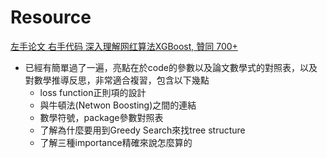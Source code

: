 # Resource 
[左手论文 右手代码 深入理解网红算法XGBoost, 贊同 700+](https://zhuanlan.zhihu.com/p/91817667?fbclid=IwAR3BSQs4JbHVN_tlp3O0qgpuhVPlFW_pbnBeE8q_IAaPkR0tyBbIMvI1CI8)
* 已經有簡單過了一遍，亮點在於code的參數以及論文數學式的對照表，以及對數學推導反思，非常適合複習，包含以下幾點
  * loss function正則項的設計
  * 與牛頓法(Netwon Boosting)之間的連結
  * 數學符號，package參數對照表
  * 了解為什麼要用到Greedy Search來找tree structure
  * 了解三種importance精確來說怎麼算的